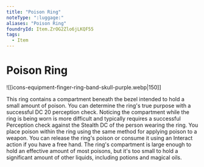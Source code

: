 ```yaml
---
title: "Poison Ring"
noteType: ":luggage:"
aliases: "Poison Ring"
foundryId: Item.ZrOG2Zlo6jLKQF55
tags:
  - Item
---
```


# Poison Ring
![[icons-equipment-finger-ring-band-skull-purple.webp|150]]

This ring contains a compartment beneath the bezel intended to hold a small amount of poison. You can determine the ring's true purpose with a successful DC 20 perception check. Noticing the compartment while the ring is being worn is more difficult and typically requires a successful Perception check against the Stealth DC of the person wearing the ring. You place poison within the ring using the same method for applying poison to a weapon. You can release the ring's poison or consume it using an Interact action if you have a free hand. The ring's compartment is large enough to hold an effective amount of most poisons, but it's too small to hold a significant amount of other liquids, including potions and magical oils.
